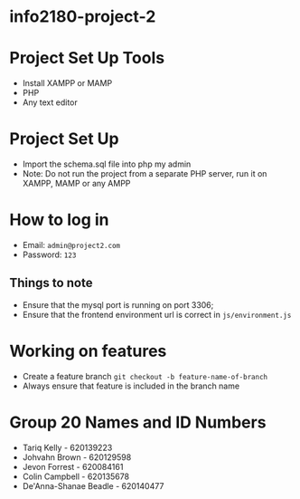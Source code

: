# info2180-project-2

# Project Set Up Tools

- Install XAMPP or MAMP 
- PHP
- Any text editor
# Project Set Up
 - Import the schema.sql file into php my admin
 - Note: Do not run the project from a separate PHP server, run it on XAMPP, MAMP or any AMPP


# How to log in 
 - Email: `admin@project2.com`
 - Password: `123`

## Things to note
 - Ensure that the mysql port is running on port 3306;
 - Ensure that the frontend environment url is correct in `js/environment.js`

# Working on features 
- Create a feature branch `git checkout -b feature-name-of-branch`
- Always ensure that feature is included in the branch name

# Group 20 Names and ID Numbers

- Tariq Kelly - 620139223
- Johvahn Brown - 620129598
- Jevon Forrest - 620084161
- Colin Campbell - 620135678
- De'Anna-Shanae Beadle - 620140477
